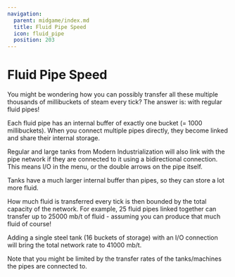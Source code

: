 ```yaml
---
navigation:
  parent: midgame/index.md
  title: Fluid Pipe Speed
  icon: fluid_pipe
  position: 203
---
```


# Fluid Pipe Speed

You might be wondering how you can possibly transfer all these multiple thousands of millibuckets of steam every tick? The answer is: with regular fluid pipes!

Each fluid pipe has an internal buffer of exactly one bucket (= 1000 millibuckets). When you connect multiple pipes directly, they become linked and share their internal storage.

Regular and large tanks from Modern Industrialization will also link with the pipe network if they are connected to it using a bidirectional connection. This means I/O in the menu, or the double arrows on the pipe itself.

Tanks have a much larger internal buffer than pipes, so they can store a lot more fluid.

How much fluid is transferred every tick is then bounded by the total capacity of the network. For example, 25 fluid pipes linked together can transfer up to 25000 mb/t of fluid - assuming you can produce that much fluid of course!

Adding a single steel tank (16 buckets of storage) with an I/O connection will bring the total network rate to 41000 mb/t.

Note that you might be limited by the transfer rates of the tanks/machines the pipes are connected to.
